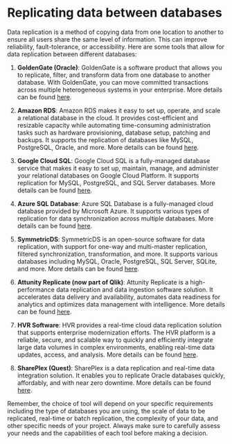 # Replicating data between databases

Data replication is a method of copying data from one location to another to ensure all users share the same level of information. This can improve reliability, fault-tolerance, or accessibility. Here are some tools that allow for data replication between different databases:

1. **GoldenGate (Oracle)**: GoldenGate is a software product that allows you to replicate, filter, and transform data from one database to another database. With GoldenGate, you can move committed transactions across multiple heterogeneous systems in your enterprise. More details can be found [here](https://www.oracle.com/middleware/technologies/goldengate.html).

2. **Amazon RDS**: Amazon RDS makes it easy to set up, operate, and scale a relational database in the cloud. It provides cost-efficient and resizable capacity while automating time-consuming administration tasks such as hardware provisioning, database setup, patching and backups. It supports the replication of databases like MySQL, PostgreSQL, Oracle, and more. More details can be found [here](https://aws.amazon.com/rds/).

3. **Google Cloud SQL**: Google Cloud SQL is a fully-managed database service that makes it easy to set up, maintain, manage, and administer your relational databases on Google Cloud Platform. It supports replication for MySQL, PostgreSQL, and SQL Server databases. More details can be found [here](https://cloud.google.com/sql).

4. **Azure SQL Database**: Azure SQL Database is a fully-managed cloud database provided by Microsoft Azure. It supports various types of replication for data synchronization across multiple databases. More details can be found [here](https://azure.microsoft.com/en-us/services/sql-database/).

5. **SymmetricDS**: SymmetricDS is an open-source software for data replication, with support for one-way and multi-master replication, filtered synchronization, transformation, and more. It supports various databases including MySQL, Oracle, PostgreSQL, SQL Server, SQLite, and more. More details can be found [here](https://www.symmetricds.org/).

6. **Attunity Replicate (now part of Qlik)**: Attunity Replicate is a high-performance data replication and data ingestion software solution. It accelerates data delivery and availability, automates data readiness for analytics and optimizes data management with intelligence. More details can be found [here](https://www.qlik.com/us/products/qlik-replicate).

7. **HVR Software**: HVR provides a real-time cloud data replication solution that supports enterprise modernization efforts. The HVR platform is a reliable, secure, and scalable way to quickly and efficiently integrate large data volumes in complex environments, enabling real-time data updates, access, and analysis. More details can be found [here](https://www.hvr-software.com/).

8. **SharePlex (Quest)**: SharePlex is a data replication and real-time data integration solution. It enables you to replicate Oracle databases quickly, affordably, and with near zero downtime. More details can be found [here](https://www.quest.com/shareplex/).

Remember, the choice of tool will depend on your specific requirements including the type of databases you are using, the scale of data to be replicated, real-time or batch replication, the complexity of your data, and other specific needs of your project. Always make sure to carefully assess your needs and the capabilities of each tool before making a decision.